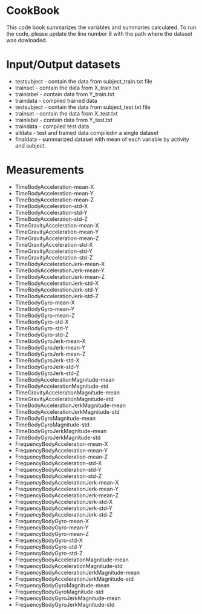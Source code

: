 # CookBook

This code book summarizes the variables and summaries calculated. To run the code, please update the line number 9 with the path where the dataset was dowloaded.

# Input/Output datasets

* testsubject - contain the data from subject_train.txt file
* trainset - contain the data from X_train.txt
* trainlabel - contain data from Y_train.txt
* traindata - compiled trained data
* testsubject - contain the data from subject_test.txt file
* trainset - contain the data from X_test.txt
* trainlabel - contain data from Y_test.txt
* traindata - compiled test data
* alldata - test and trained data compiledin a single dataset
* finaldata - summarized dataset with mean of each variable by activity and subject.

# Measurements
* TimeBodyAcceleration-mean-X	
* TimeBodyAcceleration-mean-Y	
* TimeBodyAcceleration-mean-Z	
* TimeBodyAcceleration-std-X	
* TimeBodyAcceleration-std-Y
* TimeBodyAcceleration-std-Z	
* TimeGravityAcceleration-mean-X	
* TimeGravityAcceleration-mean-Y	
* TimeGravityAcceleration-mean-Z	
* TimeGravityAcceleration-std-X	
* TimeGravityAcceleration-std-Y	
* TimeGravityAcceleration-std-Z	
* TimeBodyAccelerationJerk-mean-X	
* TimeBodyAccelerationJerk-mean-Y	
* TimeBodyAccelerationJerk-mean-Z	
* TimeBodyAccelerationJerk-std-X	
* TimeBodyAccelerationJerk-std-Y	
* TimeBodyAccelerationJerk-std-Z	
* TimeBodyGyro-mean-X	
* TimeBodyGyro-mean-Y	
* TimeBodyGyro-mean-Z	
* TimeBodyGyro-std-X	
* TimeBodyGyro-std-Y	
* TimeBodyGyro-std-Z	
* TimeBodyGyroJerk-mean-X	
* TimeBodyGyroJerk-mean-Y	
* TimeBodyGyroJerk-mean-Z	
* TimeBodyGyroJerk-std-X	
* TimeBodyGyroJerk-std-Y	
* TimeBodyGyroJerk-std-Z	
* TimeBodyAccelerationMagnitude-mean	
* TimeBodyAccelerationMagnitude-std	
* TimeGravityAccelerationMagnitude-mean	
* TimeGravityAccelerationMagnitude-std	
* TimeBodyAccelerationJerkMagnitude-mean	
* TimeBodyAccelerationJerkMagnitude-std	
* TimeBodyGyroMagnitude-mean	
* TimeBodyGyroMagnitude-std	
* TimeBodyGyroJerkMagnitude-mean	
* TimeBodyGyroJerkMagnitude-std	
* FrequencyBodyAcceleration-mean-X	
* FrequencyBodyAcceleration-mean-Y	
* FrequencyBodyAcceleration-mean-Z	
* FrequencyBodyAcceleration-std-X	
* FrequencyBodyAcceleration-std-Y	
* FrequencyBodyAcceleration-std-Z	
* FrequencyBodyAccelerationJerk-mean-X	
* FrequencyBodyAccelerationJerk-mean-Y	
* FrequencyBodyAccelerationJerk-mean-Z	
* FrequencyBodyAccelerationJerk-std-X	
* FrequencyBodyAccelerationJerk-std-Y	
* FrequencyBodyAccelerationJerk-std-Z	
* FrequencyBodyGyro-mean-X	
* FrequencyBodyGyro-mean-Y	
* FrequencyBodyGyro-mean-Z	
* FrequencyBodyGyro-std-X	
* FrequencyBodyGyro-std-Y	
* FrequencyBodyGyro-std-Z	
* FrequencyBodyAccelerationMagnitude-mean	
* FrequencyBodyAccelerationMagnitude-std	
* FrequencyBodyAccelerationJerkMagnitude-mean	
* FrequencyBodyAccelerationJerkMagnitude-std	
* FrequencyBodyGyroMagnitude-mean	
* FrequencyBodyGyroMagnitude-std	
* FrequencyBodyGyroJerkMagnitude-mean	
* FrequencyBodyGyroJerkMagnitude-std
